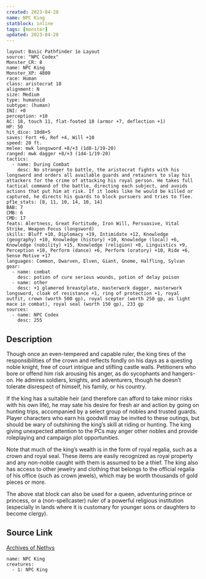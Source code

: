 ```yaml
---
created: 2023-04-28
name: NPC King
statblock: inline
tags: [monster]
updated: 2023-04-28
---
```

```statblock
layout: Basic Pathfinder 1e Layout
source: "NPC Codex"
Monster_CR: 8
name: NPC King
Monster_XP: 4800
race: Human
class: aristocrat 10
alignment: N
size: Medium
type: humanoid
subtype: (human)
INI: +0
perception: +10
AC: 18, touch 11, flat-footed 18 (armor +7, deflection +1)
HP: 50
hit_dice: 10d8+5
saves: Fort +6, Ref +4, Will +10
speed: 20 ft.
melee: mwk longsword +8/+3 (1d8-1/19-20)
ranged: mwk dagger +8/+3 (1d4-1/19-20)
tactics:
  - name: During Combat
    desc: No stranger to battle, the aristocrat fights with his longsword and orders all available guards and retainers to slay his attackers for the crime of attacking his royal person. He takes full tactical command of the battle, directing each subject, and avoids actions that put him at risk. If it looks like he would be killed or captured, he directs his guards to block pursuers and tries to flee.
pf1e_stats: [8, 11, 10, 14, 10, 14]
BAB: 7
CMB: 6
CMD: 17
feats: Alertness, Great Fortitude, Iron Will, Persuasive, Vital Strike, Weapon Focus (longsword)
skills: Bluff +10, Diplomacy +19, Intimidate +12, Knowledge (geography) +10, Knowledge (history) +10, Knowledge (local) +6, Knowledge (nobility) +15, Knowledge (religion) +8, Linguistics +9, Perception +10, Perform (dance) +6, Perform (oratory) +10, Ride +6, Sense Motive +17
languages: Common, Dwarven, Elven, Giant, Gnome, Halfling, Sylvan
gear:
  - name: combat
    desc: potion of cure serious wounds, potion of delay poison
  - name: other
    desc: +1 glamered breastplate, masterwork dagger, masterwork longsword, cloak of resistance +1, ring of protection +1, royal outfit, crown (worth 500 gp), royal scepter (worth 250 gp, as light mace in combat), royal seal (worth 150 gp), 233 gp
sources:
  - name: NPC Codex
    desc: 255
```
## Description
Though once an even-tempered and capable ruler, the king tires of the responsibilities of the crown and reflects fondly on his days as a questing noble knight, free of court intrigue and stifling castle walls. Petitioners who bore or offend him risk arousing his anger, as do sycophants and hangers-on. He admires soldiers, knights, and adventurers, though he doesn’t tolerate disrespect of himself, his family, or his country.

If the king has a suitable heir (and therefore can afford to take minor risks with his own life), he may sate his desire for fresh air and action by going on hunting trips, accompanied by a select group of nobles and trusted guards. Player characters who earn his goodwill may be invited to these outings, but should be wary of outshining the king’s skill at riding or hunting. The king giving unexpected attention to the PCs may anger other nobles and provide roleplaying and campaign plot opportunities.

Note that much of the king’s wealth is in the form of royal regalia, such as a crown and royal seal. These items are easily recognized as royal property and any non-noble caught with them is assumed to be a thief. The king also has access to other jewelry and clothing that belongs to the official regalia of his office (such as crown jewels), which may be worth thousands of gold pieces or more.

The above stat block can also be used for a queen, adventuring prince or princess, or a (non-spellcaster) ruler of a powerful religious institution (especially in lands where it is customary for younger sons or daughters to become clergy).
## Source Link
[Archives of Nethys](https://aonprd.com/NPCDisplay.aspx?ItemName=King)
```encounter-table
name: NPC King
creatures:
  - 1: NPC King
```
